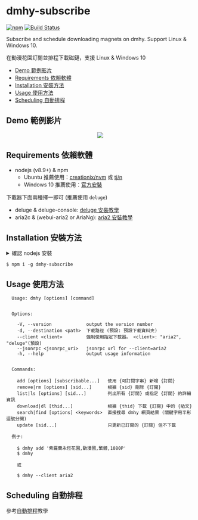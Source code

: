 # dmhy-subscribe

[![npm](https://img.shields.io/npm/v/dmhy-subscribe.svg)](https://www.npmjs.com/package/dmhy-subscribe) [![Build Status](https://travis-ci.org/FlandreDaisuki/dmhy-subscribe.svg?branch=master)](https://travis-ci.org/FlandreDaisuki/dmhy-subscribe)

Subscribe and schedule downloading magnets on dmhy. Support Linux & Windows 10.

在動漫花園訂閱並排程下載磁鏈，支援 Linux & Windows 10

*   [Demo 範例影片](#demo-%E7%AF%84%E4%BE%8B%E5%BD%B1%E7%89%87)
*   [Requirements 依賴軟體](#requirements-%E4%BE%9D%E8%B3%B4%E8%BB%9F%E9%AB%94)
*   [Installation 安裝方法](#installation-%E5%AE%89%E8%A3%9D%E6%96%B9%E6%B3%95)
*   [Usage 使用方法](#usage-%E4%BD%BF%E7%94%A8%E6%96%B9%E6%B3%95)
*   [Scheduling 自動排程](#scheduling-%E8%87%AA%E5%8B%95%E6%8E%92%E7%A8%8B)

## Demo 範例影片

<p align="center">
  <a href="https://www.youtube.com/watch?v=sGjh77-72vE">
    <img src="https://img.youtube.com/vi/sGjh77-72vE/0.jpg">
  </a>
</p>

## Requirements 依賴軟體

*   nodejs (v8.9+) & npm
    *   Ubuntu 推薦使用：[creationix/nvm](https://github.com/creationix/nvm)
        或 [tj/n](https://github.com/tj/n)
    *   Windows 10 推薦使用：[官方安裝](https://nodejs.org/)

下載器下面兩種擇一即可 (推薦使用 `deluge`)

*   deluge & deluge-console: [deluge 安裝教學](docs/deluge.md)
*   aria2c & (webui-aria2 or AriaNg): [aria2 安裝教學](docs/aria2.md)

## Installation 安裝方法

<details close>
  <summary>確認 nodejs 安裝</summary>

Ubuntu:

```
$ node -v
v9.4.0
$ npm -v
5.6.0
```

Windows10 (PowerShell):

```
PS C:\> node -v
v9.4.0
PS C:\> npm -v
5.6.0
```

</details>

```
$ npm i -g dmhy-subscribe
```

## Usage 使用方法

```
  Usage: dmhy [options] [command]


  Options:

    -V, --version             output the version number
    -d, --destination <path>  下載路徑 (預設: 預設下載資料夾)
    --client <client>         強制使用指定下載器。 <client>: "aria2", "deluge"(預設)
    --jsonrpc <jsonrpc_uri>   jsonrpc url for --client=aria2
    -h, --help                output usage information


  Commands:

    add [options] [subscribable...]   使用 {可訂閱字串} 新增 {訂閱}
    remove|rm [options] [sid...]      根據 {sid} 刪除 {訂閱}
    list|ls [options] [sid...]        列出所有 {訂閱} 或指定 {訂閱} 的詳細資訊
    download|dl [thid...]             根據 {thid} 下載 {訂閱} 中的 {貼文}
    search|find [options] <keywords>  直接搜尋 dmhy 網頁結果 (關鍵字用半形逗號分開)
    update [sid...]                   只更新已訂閱的 {訂閱} 但不下載

  例子:

    $ dmhy add '紫羅蘭永恆花園,動漫國,繁體,1080P'
    $ dmhy

    或

    $ dmhy --client aria2
```

## Scheduling 自動排程

參考[自動排程](docs/scheduling.md)教學
